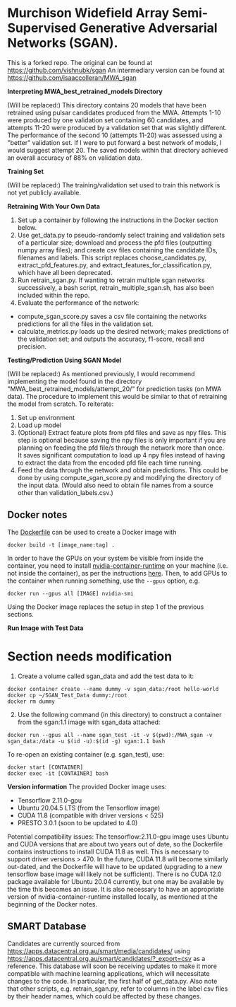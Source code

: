
# **Murchison Widefield Array Semi-Supervised Generative Adversarial Networks (SGAN).**

This is a forked repo. The original can be found at https://github.com/vishnubk/sgan
An intermediary version can be found at https://github.com/isaaccolleran/MWA_sgan

**Interpreting MWA_best_retrained_models Directory**

(Will be replaced:) This directory contains 20 models that have been retrained using pulsar candidates produced from the MWA. Attempts 1-10 were produced by one validation set containing 60 candidates, and attempts 11-20 were produced by a validation set that was slightly different. The performance of the second 10 (attempts 11-20) was assessed using a "better" validation set. If I were to put forward a best network of models, I would suggest attempt 20. The saved models within that directory achieved an overall accuracy of 88% on validation data. 

**Training Set**

(Will be replaced:) The training/validation set used to train this network is not yet publicly available. 

**Retraining With Your Own Data**

1. Set up a container by following the instructions in the Docker section below.
2. Use get_data.py to pseudo-randomly select training and validation sets of a particular size; download and process the pfd files (outputting numpy array files); and create csv files containing the candidate IDs, filenames and labels. This script replaces choose_candidates.py, extract_pfd_features.py, and extract_features_for_classification.py, which have all been deprecated.
3. Run retrain_sgan.py. If wanting to retrain multiple sgan networks successively, a bash script, retrain_multiple_sgan.sh, has also been included within the repo.
4. Evaluate the performance of the network:
  - compute_sgan_score.py saves a csv file containing the networks predictions for all the files in the validation set.
  - calculate_metrics.py loads up the desired network; makes predictions of the validation set; and outputs the accuracy, f1-score, recall and precision. 
  
**Testing/Prediction Using SGAN Model**

(Will be replaced:) As mentioned previously, I would recommend implementing the model found in the directory "MWA_best_retrained_models/attempt_20/" for prediction tasks (on MWA data). The procedure to implement this would be similar to that of retraining the model from scratch. To reiterate:
1. Set up environment
2. Load up model
3. (Optional) Extract feature plots from pfd files and save as npy files. This step is optional because saving the npy files is only important if you are planning on feeding the pfd file/s through the network more than once. It saves significant computation to load up 4 npy files instead of having to extract the data from the encoded pfd file each time running. 
4. Feed the data through the network and obtain predictions. This could be done by using compute_sgan_score.py and modifying the directory of the input data. (Would also need to obtain file names from a source other than validation_labels.csv.)

## Docker notes

The [Dockerfile](Dockerfile) can be used to create a Docker image with
```
docker build -t [image_name:tag] .
```

In order to have the GPUs on your system be visible from inside the container, you need to install [nvidia-container-runtime](https://nvidia.github.io/nvidia-container-runtime/) on your machine (i.e. not inside the container), as per the instructions [here](https://docs.docker.com/engine/reference/commandline/run/#access-an-nvidia-gpu).
Then, to add GPUs to the container when running something, use the `--gpus` option, e.g.
```
docker run --gpus all [IMAGE] nvidia-smi
```

Using the Docker image replaces the setup in step 1 of the previous sections.

**Run Image with Test Data**

# Section needs modification

1. Create a volume called sgan_data and add the test data to it:
```
docker container create --name dummy -v sgan_data:/root hello-world
docker cp ~/SGAN_Test_Data dummy:/root
docker rm dummy
```

2. Use the following command (in this directory) to construct a container from the sgan:1.1 image with sgan_data attached:
```
docker run --gpus all --name sgan_test -it -v $(pwd):/MWA_sgan -v sgan_data:/data -u $(id -u):$(id -g) sgan:1.1 bash
```

To re-open an existing container (e.g. sgan_test), use:
```
docker start [CONTAINER]
docker exec -it [CONTAINER] bash
```

**Version information**
The provided Docker image uses:
* Tensorflow 2.11.0-gpu
* Ubuntu 20.04.5 LTS (from the Tensorflow image)
* CUDA 11.8 (compatible with driver versions < 525)
* PRESTO 3.0.1 (soon to be updated to 4.0)

Potential compatibility issues:
The tensorflow:2.11.0-gpu image uses Ubuntu and CUDA versions that are about two years out of date, so the Dockerfile contains instructions to install CUDA 11.8 as well. This is necessary to support driver versions > 470. In the future, CUDA 11.8 will become similarly out-dated, and the Dockerfile will have to be updated (upgrading to a new tensorflow base image will likely not be sufficient). There is no CUDA 12.0 package available for Ubuntu 20.04 currently, but one may be available by the time this becomes an issue.
It is also necessary to have an appropriate version of nvidia-container-runtime installed locally, as mentioned at the beginning of the Docker notes.

## SMART Database
Candidates are currently sourced from https://apps.datacentral.org.au/smart/media/candidates/ using https://apps.datacentral.org.au/smart/candidates/?_export=csv as a reference.
This database will soon be receiving updates to make it more compatible with machine learning applications, which will necessitate changes to the code. In particular, the first half of get_data.py.
Also note that other scripts, e.g. retrain_sgan.py, refer to columns in the label csv files by their header names, which could be affected by these changes.

